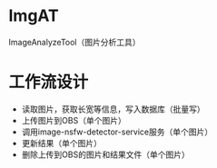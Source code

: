 # ImgAT
ImageAnalyzeTool（图片分析工具）
# 工作流设计
- 读取图片，获取长宽等信息，写入数据库（批量写）
- 上传图片到OBS（单个图片）
- 调用image-nsfw-detector-service服务（单个图片）
- 更新结果（单个图片）
- 删除上传到OBS的图片和结果文件（单个图片）